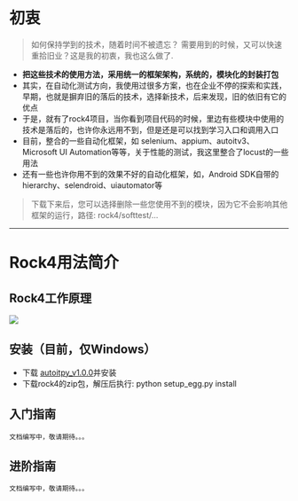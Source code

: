 # 初衷

>  如何保持学到的技术，随着时间不被遗忘？ 需要用到的时候，又可以快速重拾旧业？这是我的初衷，我也这么做了.


- **把这些技术的使用方法，采用统一的框架架构，系统的，模块化的封装打包**
- 其实，在自动化测试方向，我使用过很多方案，也在企业不停的探索和实践，早期，也就是摒弃旧的落后的技术，选择新技术，后来发现，旧的依旧有它的优点
- 于是，就有了rock4项目，当你看到项目代码的时候，里边有些模块中使用的技术是落后的，也许你永远用不到，但是还是可以找到学习入口和调用入口
- 目前，整合的一些自动化框架，如 selenium、appium、autoitv3、Microsoft UI Automation等等，关于性能的测试，我这里整合了locust的一些用法
- 还有一些也许你用不到的效果不好的自动化框架，如，Android SDK自带的 hierarchy、selendroid、uiautomator等

> 下载下来后，您可以选择删除一些您使用不到的模块，因为它不会影响其他框架的运行，路径: rock4/softtest/...

* * *

# Rock4用法简介 

## Rock4工作原理

![](https://github.com/RockFeng0/rock4automation/raw/master/doc/principle.png)

## 安装（目前，仅Windows）
- 下载 [autoitpy_v1.0.0](https://github.com/RockFeng0/autoit-v3-py/releases)并安装
- 下载rock4的zip包，解压后执行: python setup_egg.py install

        

## 入门指南

    文档编写中，敬请期待。。。

## 进阶指南
    文档编写中，敬请期待。。。        








